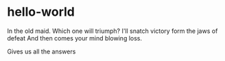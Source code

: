 # hello-world
In the old maid. Which one will triumph?
I'll snatch victory form the jaws of defeat
And then comes your mind blowing loss.

Gives us all the answers
